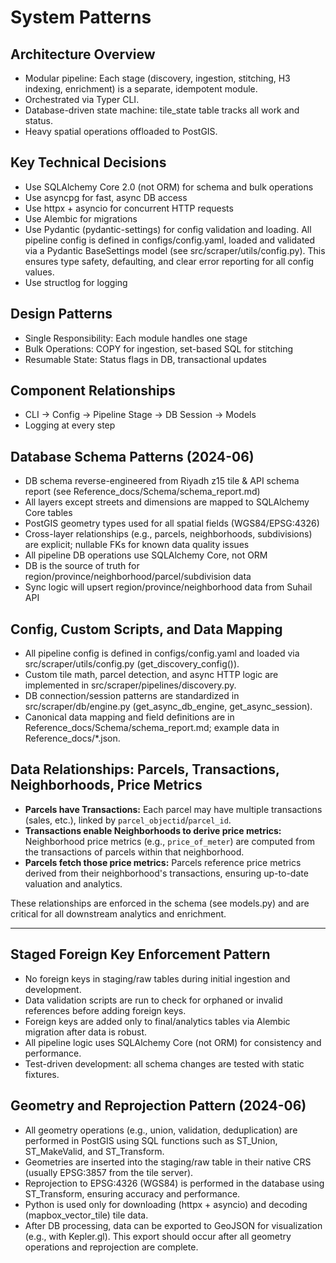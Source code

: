 # System Patterns

## Architecture Overview
- Modular pipeline: Each stage (discovery, ingestion, stitching, H3 indexing, enrichment) is a separate, idempotent module.
- Orchestrated via Typer CLI.
- Database-driven state machine: tile_state table tracks all work and status.
- Heavy spatial operations offloaded to PostGIS.

## Key Technical Decisions
- Use SQLAlchemy Core 2.0 (not ORM) for schema and bulk operations
- Use asyncpg for fast, async DB access
- Use httpx + asyncio for concurrent HTTP requests
- Use Alembic for migrations
- Use Pydantic (pydantic-settings) for config validation and loading. All pipeline config is defined in configs/config.yaml, loaded and validated via a Pydantic BaseSettings model (see src/scraper/utils/config.py). This ensures type safety, defaulting, and clear error reporting for all config values.
- Use structlog for logging

## Design Patterns
- Single Responsibility: Each module handles one stage
- Bulk Operations: COPY for ingestion, set-based SQL for stitching
- Resumable State: Status flags in DB, transactional updates

## Component Relationships
- CLI → Config → Pipeline Stage → DB Session → Models
- Logging at every step 

## Database Schema Patterns (2024-06)
- DB schema reverse-engineered from Riyadh z15 tile & API schema report (see Reference_docs/Schema/schema_report.md)
- All layers except streets and dimensions are mapped to SQLAlchemy Core tables
- PostGIS geometry types used for all spatial fields (WGS84/EPSG:4326)
- Cross-layer relationships (e.g., parcels, neighborhoods, subdivisions) are explicit; nullable FKs for known data quality issues
- All pipeline DB operations use SQLAlchemy Core, not ORM
- DB is the source of truth for region/province/neighborhood/parcel/subdivision data
- Sync logic will upsert region/province/neighborhood data from Suhail API 

## Config, Custom Scripts, and Data Mapping
- All pipeline config is defined in configs/config.yaml and loaded via src/scraper/utils/config.py (get_discovery_config()).
- Custom tile math, parcel detection, and async HTTP logic are implemented in src/scraper/pipelines/discovery.py.
- DB connection/session patterns are standardized in src/scraper/db/engine.py (get_async_db_engine, get_async_session).
- Canonical data mapping and field definitions are in Reference_docs/Schema/schema_report.md; example data in Reference_docs/*.json. 

## Data Relationships: Parcels, Transactions, Neighborhoods, Price Metrics

- **Parcels have Transactions:** Each parcel may have multiple transactions (sales, etc.), linked by `parcel_objectid`/`parcel_id`.
- **Transactions enable Neighborhoods to derive price metrics:** Neighborhood price metrics (e.g., `price_of_meter`) are computed from the transactions of parcels within that neighborhood.
- **Parcels fetch those price metrics:** Parcels reference price metrics derived from their neighborhood's transactions, ensuring up-to-date valuation and analytics.

These relationships are enforced in the schema (see models.py) and are critical for all downstream analytics and enrichment. 

---

## Staged Foreign Key Enforcement Pattern
- No foreign keys in staging/raw tables during initial ingestion and development.
- Data validation scripts are run to check for orphaned or invalid references before adding foreign keys.
- Foreign keys are added only to final/analytics tables via Alembic migration after data is robust.
- All pipeline logic uses SQLAlchemy Core (not ORM) for consistency and performance.
- Test-driven development: all schema changes are tested with static fixtures. 

## Geometry and Reprojection Pattern (2024-06)
- All geometry operations (e.g., union, validation, deduplication) are performed in PostGIS using SQL functions such as ST_Union, ST_MakeValid, and ST_Transform.
- Geometries are inserted into the staging/raw table in their native CRS (usually EPSG:3857 from the tile server).
- Reprojection to EPSG:4326 (WGS84) is performed in the database using ST_Transform, ensuring accuracy and performance.
- Python is used only for downloading (httpx + asyncio) and decoding (mapbox_vector_tile) tile data.
- After DB processing, data can be exported to GeoJSON for visualization (e.g., with Kepler.gl). This export should occur after all geometry operations and reprojection are complete. 